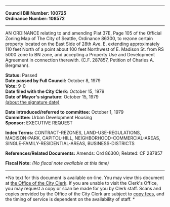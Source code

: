 * * * * *  
  
**Council Bill Number: [](#h0)[](#h2)100725**   
**Ordinance Number: 108572**  
  
* * * * *  
  
AN ORDINANCE relating to and amending Plat 37E, Page 105 of the Official Zoning Map of The City of Seattle, Ordinance 86300, to rezone certain property located on the East Side of 28th Ave. E. extending approximately 110 feet North of a point about 100 feet Northwest of E. Madison St. from RS 5000 zone to BN zone, and accepting a Property Use and Development Agreement in connection therewith. (C.F. 287857, Petition of Charles A. Bergmann).  
  
**Status:** Passed   
**Date passed by Full Council:** October 8, 1979   
**Vote:** 9-0   
**Date filed with the City Clerk:** October 15, 1979   
**Date of Mayor's signature:** October 15, 1979   
[(about the signature date)](/~public/approvaldate.htm)   
  
  
**Date introduced/referred to committee:** October 1, 1979   
**Committee:** Urban Development Housing   
**Sponsor:** EXECUTIVE REQUEST   
  
**Index Terms:** CONTRACT-REZONES, LAND-USE-REGULATIONS, MADISON-PARK, CAPITOL-HILL, NEIGHBORHOOD-COMMERCIAL-AREAS, SINGLE-FAMILY-RESIDENTIAL-AREAS, BUSINESS-DISTRICTS  
  
**References/Related Documents:** Amends: Ord 86300; Related: CF 287857  
  
**Fiscal Note:** *(No fiscal note available at this time)*  
  
* * * * *  
  
*No text for this document is available on-line. You may view this document at [the Office of the City Clerk](http://www.seattle.gov/leg/clerk/contactUs.htm). If you are unable to visit the Clerk's Office, you may request a copy or scan be made for you by Clerk staff. Scans and copies provided by the Office of the City Clerk are subject to [copy fees](http://clerk.seattle.gov/~public/clerkfees.htm), and the timing of service is dependent on the availability of staff. *  
  
  
